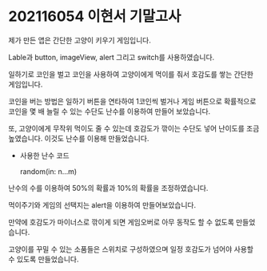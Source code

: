 # 202116054 이현서 기말고사

제가 만든 앱은 간단한 고양이 키우기 게임입니다.

Lable과 button, imageView, alert 그리고 switch를 사용하였습니다.

일하기로 코인을 벌고 코인을 사용하여 고양이에게 먹이를 줘서 호감도를 쌓는 간단한 게임입니다.

코인을 버는 방법은 일하기 버튼을 연타하여 1코인씩 벌거나 게임 버튼으로 확률적으로 코인을 몇 배 늘릴 수 있는 수단도 난수를 이용하여 만들어 보았습니다.

또, 고양이에게 무작위 먹이도 줄 수 있는데 호감도가 깎이는 수단도 넣어 난이도를 조금 높였습니다. 이것도 난수를 이용해 만들었습니다.

* 사용한 난수 코드 

  random(in: n...m)

난수의 수를 이용하여 50%의 확률과 10%의 확률을 조정하였습니다.

먹이주기와 게임의 선택지는 alert을 이용하여 만들어보았습니다.

만약에 호감도가 마이너스로 깎이게 되면 게임오버로 아무 동작도 할 수 없도록 만들었습니다.

고양이를 꾸밀 수 있는 소품들은 스위치로 구성하였으며 일정 호감도가 넘어야 사용할 수 있도록 만들었습니다.
